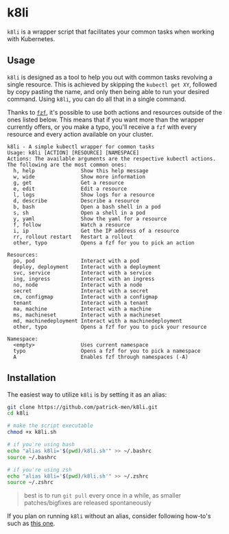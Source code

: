 # k8li

`k8li` is a wrapper script that facilitates your common tasks when working with Kubernetes.

## Usage

`k8li` is designed as a tool to help you out with common tasks revolving a single resource. This is achieved by skipping the `kubectl get XY`, followed by copy pasting the name, and only then being able to run your desired command. Using `k8li`, you can do all that in a single command.

Thanks to [`fzf`](https://github.com/junegunn/fzf), it's possible to use both actions and resources outside of the ones listed below. This means that if you want more than the wrapper currently offers, or you make a typo, you'll receive a `fzf` with every resource and every action available on your cluster.

```text
k8li - A simple kubectl wrapper for common tasks
Usage: k8li [ACTION] [RESOURCE] [NAMESPACE]
Actions: The available arguments are the respective kubectl actions. The following are the most common ones:
  h, help               Show this help message
  w, wide               Show more information
  g, get                Get a resource
  e, edit               Edit a resource
  l, logs               Show logs for a resource
  d, describe           Describe a resource
  b, bash               Open a bash shell in a pod
  s, sh                 Open a shell in a pod
  y, yaml               Show the yaml for a resource
  f, follow             Watch a resource
  i, ip                 Get the IP address of a resource
  rr, rollout restart   Restart a rollout
  other, typo           Opens a fzf for you to pick an action

Resources:
  po, pod               Interact with a pod
  deploy, deployment    Interact with a deployment
  svc, service          Interact with a service
  ing, ingress          Interact with an ingress
  no, node              Interact with a node
  secret                Interact with a secret
  cm, configmap         Interact with a configmap
  tenant                Interact with a tenant
  ma, machine           Interact with a machine
  ms, machineset        Interact with a machineset
  md, machinedeployment Interact with a machinedeployment
  other, typo           Opens a fzf for you to pick your resource

Namespace:
  <empty>               Uses current namespace
  typo                  Opens a fzf for you to pick a namespace
  A                     Enables fzf through namespaces (-A)

```

## Installation

The easiest way to utilize `k8li` is by setting it as an alias:

``` bash
git clone https://github.com/patrick-men/k8li.git
cd k8li

# make the script executable
chmod +x k8li.sh

# if you're using bash
echo "alias k8li='$(pwd)/k8li.sh'" >> ~/.bashrc
source ~/.bashrc

# if you're using zsh
echo "alias k8li='$(pwd)/k8li.sh'" >> ~/.zshrc
source ~/.zshrc
```

> best is to run `git pull` every once in a while, as smaller patches/bigfixes are released spontaneously

If you plan on running `k8li` without an alias, consider following how-to's such as [this one](https://stackoverflow.com/questions/20054538/add-a-bash-script-to-path).
